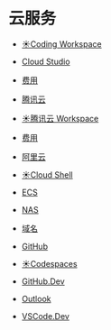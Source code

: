 # 云服务

<div id = "首"></div>
<script src = "../js/首.js"></script>

* [☀️Coding Workspace](https://codecorp.cloudstudio.net/dashboard/workspace)
* [Cloud Studio](https://cloudstudio.net/)
* [费用](https://codecorp.cloudstudio.net/dashboard/account-overview)
* [腾讯云](https://cloud.tencent.com/)
* [☀️腾讯云 Workspace](https://ide.cloud.tencent.com/dashboard/workspace)
* [费用](https://ide.cloud.tencent.com/dashboard/account-overview)

* [阿里云](https://www.aliyun.com/)
* [☀️Cloud Shell](https://shell.aliyun.com/)
* [ECS](https://ecs.console.aliyun.com/)
* [NAS](https://nasnext.console.aliyun.com/)
* [域名](https://dc.console.aliyun.com/)

* [GitHub](https://github.com/)
* [☀️Codespaces](https://github.com/codespaces)
* [GitHub.Dev](https://github.dev/github/dev)

* [Outlook](https://outlook.live.com/)
* [VSCode.Dev](https://vscode.dev/)
